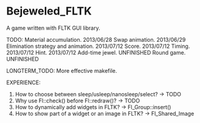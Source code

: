 Bejeweled_FLTK
==============
A game written with FLTK GUI library.

TODO:
Material accumulation. 2013/06/28
Swap animation. 2013/06/29
Elimination strategy and animation. 2013/07/12
Score. 2013/07/12
Timing. 2013/07/12
Hint. 2013/07/12
Add-time jewel. UNFINISHED
Round game. UNFINISHED

LONGTERM_TODO:
More effective makefile.

EXPERIENCE:
1. How to choose between sleep/usleep/nanosleep/select?
-> TODO
2. Why use Fl::check() before Fl::redraw()?
-> TODO
3. How to dynamically add widgets in FLTK?
-> Fl_Group::insert()
4. How to show part of a widget or an image in FLTK?
-> Fl_Shared_Image